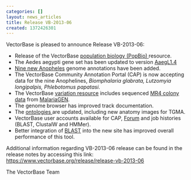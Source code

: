 ```yaml
---
categories: []
layout: news_articles
title: Release VB-2013-06
created: 1372426301
---
```

<p>VectorBase is pleased to announce Release VB-2013-06:</p>
<ul> <li>Release of the VectorBase <a href="https://www.vectorbase.org/popbio">population biology (PopBio) </a> resource.</li> <li>The Aedes aegypti gene set has been updated to version <a href="https://www.vectorbase.org/organisms/aedes-aegypti/liverpool-lvp/AaegL1.4">AaegL1.4</a> </li><li><a href="https://www.vectorbase.org/projects/genome-analysis-vectorial-capacity-major-anopheles-vectors-malaria-parasites ">Nine new Anopheles</a> genome annotations have been added.</li><li>The VectorBase Community Annotation Portal (CAP) is now accepting data for the nine Anophelines, <em>Biomphalaria glabrata, Lutzomyia longipalpis, Phlebotomus papatasi</em>.</li><li>The VectorBase <a href="https://www.vectorbase.org/Anopheles_gambiae/Info/Index">variation resource</a> includes sequenced <a href="http://www.mr4.org">MR4 colony data</a> from <a href="http://www.malariagen.net">MalariaGEN</a>.</li><li>The genome browser has improved track documentation.</li><li>The <a href="https://www.vectorbase.org/content/ontology-browser">ontologies </a> are updated, including new anatomy images for TGMA.</li><li>VectorBase user accounts available for CAP, <a href="">Forum</a> and job histories (BLAST, ClustalW and HMMer).</li><li>Better integration of <a href="https://www.vectorbase.org/blast">BLAST</a> into the new site has improved overall performance of this tool.</li> </ul>

<p>Additional information regarding VB-2013-06 release can be found in the release notes by accessing this link: 
<a href="https://www.vectorbase.org/release/release-vb-2013-06">https://www.vectorbase.org/release/release-vb-2013-06</a></p>

<p>The VectorBase Team</p>
